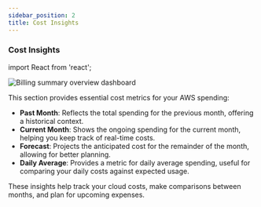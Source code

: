 ```yaml
---
sidebar_position: 2
title: Cost Insights
---
```


### Cost Insights

import React from 'react';

<div style={{ textAlign: 'center' }}>
  <img src="/img/billingsummary/billing-summary-overview.png" alt="Billing summary overview dashboard" />
</div>

This section provides essential cost metrics for your AWS spending:

- **Past Month**: Reflects the total spending for the previous month, offering a historical context.
- **Current Month**: Shows the ongoing spending for the current month, helping you keep track of real-time costs.
- **Forecast**: Projects the anticipated cost for the remainder of the month, allowing for better planning.
- **Daily Average**: Provides a metric for daily average spending, useful for comparing your daily costs against expected usage.

These insights help track your cloud costs, make comparisons between months, and plan for upcoming expenses.

